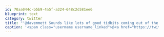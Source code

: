 ```yaml
---
id: 70aa044c-b5b9-4a5f-a324-648c2d581ee6
blueprint: text
category: twitter
title: "'@davemmett Sounds like lots of good tidbits coming out of the sessions there!"
caption: '<span class="username username_linked">@<a href="https://twitter.com/davemmett" title="Dave Emmett">davemmett</a></span> Sounds like lots of good tidbits coming out of the sessions there!'
---
```

